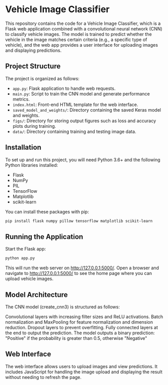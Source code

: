 # Vehicle Image Classifier

This repository contains the code for a Vehicle Image Classifier, which is a Flask web application combined with a convolutional neural network (CNN) to classify vehicle images. The model is trained to predict whether the vehicle in the image matches certain criteria (e.g., a specific type of vehicle), and the web app provides a user interface for uploading images and displaying predictions.

## Project Structure

The project is organized as follows:
- `app.py`: Flask application to handle web requests.
- `main.py`: Script to train the CNN model and generate performance metrics.
- `index.html`: Front-end HTML template for the web interface.
- `saved_model_and_weights/`: Directory containing the saved Keras model and weights.
- `figs/`: Directory for storing output figures such as loss and accuracy plots during training.
- `data/`: Directory containing training and testing image data.

## Installation

To set up and run this project, you will need Python 3.6+ and the following Python libraries installed:
- Flask
- NumPy
- PIL
- TensorFlow
- Matplotlib
- scikit-learn

You can install these packages with pip:

```bash
pip install flask numpy pillow tensorflow matplotlib scikit-learn
```
## Running the Application
Start the Flask app:
```bash
python app.py
```
This will run the web server on http://127.0.0.1:5000/.
Open a browser and navigate to http://127.0.0.1:5000/ to see the home page where you can upload vehicle images.

## Model Architecture
The CNN model (create_cnn3) is structured as follows:

Convolutional layers with increasing filter sizes and ReLU activations.
Batch normalization and MaxPooling for feature normalization and dimension reduction.
Dropout layers to prevent overfitting.
Fully connected layers at the end to output the prediction.
The model outputs a binary prediction: "Positive" if the probability is greater than 0.5, otherwise "Negative"

## Web Interface
The web interface allows users to upload images and view predictions. It includes JavaScript for handling the image upload and displaying the result without needing to refresh the page.

